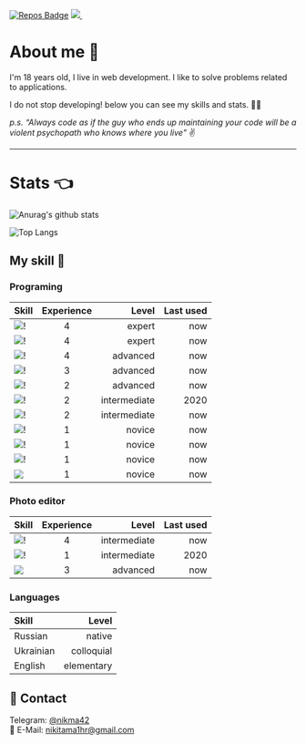 [![Repos Badge](https://badges.pufler.dev/repos/Nikita-Ma)](https://github.com/Nikita-Ma)
<a href="https://t.me/nikma42">
![](https://badges.aleen42.com/src/telegram.svg)
</a>
![]()
# About me 🌠

I'm 18 years old, I live in web development. I like to solve problems related to applications.

I do not stop developing! below you can see my skills and stats. 👩‍🏫

_p.s. “Always code as if the guy who ends up maintaining your code will be a violent psychopath who knows where you live"_ ✌

---
# Stats 👈
![Anurag's github stats](https://github-readme-stats.vercel.app/api?username=Nikita-Ma&theme=calm&show_icons=true)

![Top Langs](https://github-readme-stats.vercel.app/api/top-langs/?username=Nikita-Ma&layout=Demo)


## My skill 💪

### Programing

| Skill  | Experience  | Level | Last used |
|:------------- |:---------------:| -------------:| -------------:| 
|  ![!](https://img.shields.io/badge/HTML5-E34F26?style=for-the-badge&logo=html5&logoColor=white)      | 4 |     expert | now | 
| ![!](https://img.shields.io/badge/CSS3-1572B6?style=for-the-badge&logo=css3&logoColor=white)     | 4        |     expert  | now |
| ![!](https://img.shields.io/badge/Sass-CC6699?style=for-the-badge&logo=sass&logoColor=white)  | 4       |     advanced  | now |
| ![!](https://img.shields.io/badge/JavaScript-F7DF1E?style=for-the-badge&logo=javascript&logoColor=black) | 3        |     advanced  | now |
|  ![!](https://img.shields.io/badge/React-20232A?style=for-the-badge&logo=react&logoColor=61DAFB) | 2        |     advanced  | now | 
|  ![!](https://img.shields.io/badge/React_Native-20232A?style=for-the-badge&logo=react&logoColor=61DAFB) | 2  | intermediate      |        2020 |
|  ![!](https://img.shields.io/badge/Redux-593D88?style=for-the-badge&logo=redux&logoColor=white) | 2   | intermediate        |       now |
|  ![!](https://img.shields.io/badge/Node.js-43853D?style=for-the-badge&logo=node.js&logoColor=white) | 1  |novice        |       now|
|  ![!](https://img.shields.io/badge/Express.js-404D59?style=for-the-badge&logo=express&logoColor=orange) | 1  | novice        |       now|
|  ![!](https://img.shields.io/badge/MongoDB-4EA94B?style=for-the-badge&logo=mongodb&logoColor=white)| 1  | novice       |        now |
|  ![](https://img.shields.io/static/v1?label=Mongoose&message=v5&color=critical)| 1  | novice       |        now |



### Photo editor
| Skill  | Experience  | Level | Last used |
|:------------- |:---------------:| -------------:|  -------------:| 
|  ![!](https://aleen42.github.io/badges/src/photoshop.svg)    | 4   | intermediate        |       now |
|  ![!](https://aleen42.github.io/badges/src/illustrator.svg)  | 1   | intermediate        |       2020 |
|  ![](https://img.shields.io/static/v1?label=Figma&message=vNow&color=ff69b4)   | 3   | advanced        |       now |
### Languages

| Skill  | Level
|:------------- | -------------:| 
|  Russian | native   |     
|  Ukrainian | colloquial   |     
|  English | elementary   |     
## 📣 Contact
Telegram: <a href="https://t.me/nikma42">@nikma42</a>  
📧 E-Mail: <a href="nikitama1hr@gmail.com">nikitama1hr@gmail.com</a>  
 
